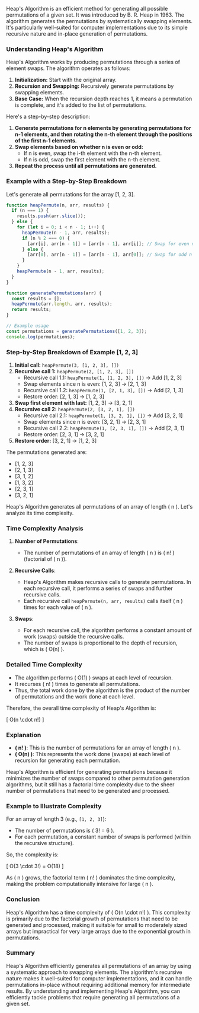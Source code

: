 Heap's Algorithm is an efficient method for generating all possible permutations of a given set. It was introduced by B. R. Heap in 1963. The algorithm generates the permutations by systematically swapping elements. It's particularly well-suited for computer implementations due to its simple recursive nature and in-place generation of permutations.

### Understanding Heap's Algorithm

Heap's Algorithm works by producing permutations through a series of element swaps. The algorithm operates as follows:

1. **Initialization:** Start with the original array.
2. **Recursion and Swapping:** Recursively generate permutations by swapping elements.
3. **Base Case:** When the recursion depth reaches 1, it means a permutation is complete, and it's added to the list of permutations.

Here's a step-by-step description:

1. **Generate permutations for n elements by generating permutations for n-1 elements, and then rotating the n-th element through the positions of the first n-1 elements.**
2. **Swap elements based on whether n is even or odd:**
   - If n is even, swap the i-th element with the n-th element.
   - If n is odd, swap the first element with the n-th element.
3. **Repeat the process until all permutations are generated.**

### Example with a Step-by-Step Breakdown

Let's generate all permutations for the array [1, 2, 3].

```javascript
function heapPermute(n, arr, results) {
  if (n === 1) {
    results.push(arr.slice());
  } else {
    for (let i = 0; i < n - 1; i++) {
      heapPermute(n - 1, arr, results);
      if (n % 2 === 0) {
        [arr[i], arr[n - 1]] = [arr[n - 1], arr[i]]; // Swap for even n
      } else {
        [arr[0], arr[n - 1]] = [arr[n - 1], arr[0]]; // Swap for odd n
      }
    }
    heapPermute(n - 1, arr, results);
  }
}

function generatePermutations(arr) {
  const results = [];
  heapPermute(arr.length, arr, results);
  return results;
}

// Example usage
const permutations = generatePermutations([1, 2, 3]);
console.log(permutations);
```

### Step-by-Step Breakdown of Example [1, 2, 3]

1. **Initial call:** `heapPermute(3, [1, 2, 3], [])`
2. **Recursive call 1:** `heapPermute(2, [1, 2, 3], [])`
   - Recursive call 1.1: `heapPermute(1, [1, 2, 3], [])` -> Add [1, 2, 3]
   - Swap elements since n is even: [1, 2, 3] -> [2, 1, 3]
   - Recursive call 1.2: `heapPermute(1, [2, 1, 3], [])` -> Add [2, 1, 3]
   - Restore order: [2, 1, 3] -> [1, 2, 3]
3. **Swap first element with last:** [1, 2, 3] -> [3, 2, 1]
4. **Recursive call 2:** `heapPermute(2, [3, 2, 1], [])`
   - Recursive call 2.1: `heapPermute(1, [3, 2, 1], [])` -> Add [3, 2, 1]
   - Swap elements since n is even: [3, 2, 1] -> [2, 3, 1]
   - Recursive call 2.2: `heapPermute(1, [2, 3, 1], [])` -> Add [2, 3, 1]
   - Restore order: [2, 3, 1] -> [3, 2, 1]
5. **Restore order:** [3, 2, 1] -> [1, 2, 3]

The permutations generated are:
- [1, 2, 3]
- [2, 1, 3]
- [3, 1, 2]
- [1, 3, 2]
- [2, 3, 1]
- [3, 2, 1]

Heap's Algorithm generates all permutations of an array of length \( n \). Let's analyze its time complexity.

### Time Complexity Analysis

1. **Number of Permutations**:
   - The number of permutations of an array of length \( n \) is \( n! \) (factorial of \( n \)).

2. **Recursive Calls**:
   - Heap's Algorithm makes recursive calls to generate permutations. In each recursive call, it performs a series of swaps and further recursive calls.
   - Each recursive call `heapPermute(n, arr, results)` calls itself \( n \) times for each value of \( n \).

3. **Swaps**:
   - For each recursive call, the algorithm performs a constant amount of work (swaps) outside the recursive calls.
   - The number of swaps is proportional to the depth of recursion, which is \( O(n) \).

### Detailed Time Complexity

- The algorithm performs \( O(1) \) swaps at each level of recursion.
- It recurses \( n! \) times to generate all permutations.
- Thus, the total work done by the algorithm is the product of the number of permutations and the work done at each level.

Therefore, the overall time complexity of Heap's Algorithm is:

\[ O(n \cdot n!) \]

### Explanation

- **\( n! \)**: This is the number of permutations for an array of length \( n \).
- **\( O(n) \)**: This represents the work done (swaps) at each level of recursion for generating each permutation.

Heap's Algorithm is efficient for generating permutations because it minimizes the number of swaps compared to other permutation generation algorithms, but it still has a factorial time complexity due to the sheer number of permutations that need to be generated and processed.

### Example to Illustrate Complexity

For an array of length 3 (e.g., `[1, 2, 3]`):
- The number of permutations is \( 3! = 6 \).
- For each permutation, a constant number of swaps is performed (within the recursive structure).

So, the complexity is:

\[ O(3 \cdot 3!) = O(18) \]

As \( n \) grows, the factorial term \( n! \) dominates the time complexity, making the problem computationally intensive for large \( n \).

### Conclusion

Heap's Algorithm has a time complexity of \( O(n \cdot n!) \). This complexity is primarily due to the factorial growth of permutations that need to be generated and processed, making it suitable for small to moderately sized arrays but impractical for very large arrays due to the exponential growth in permutations.

### Summary

Heap's Algorithm efficiently generates all permutations of an array by using a systematic approach to swapping elements. The algorithm's recursive nature makes it well-suited for computer implementations, and it can handle permutations in-place without requiring additional memory for intermediate results. By understanding and implementing Heap's Algorithm, you can efficiently tackle problems that require generating all permutations of a given set.
